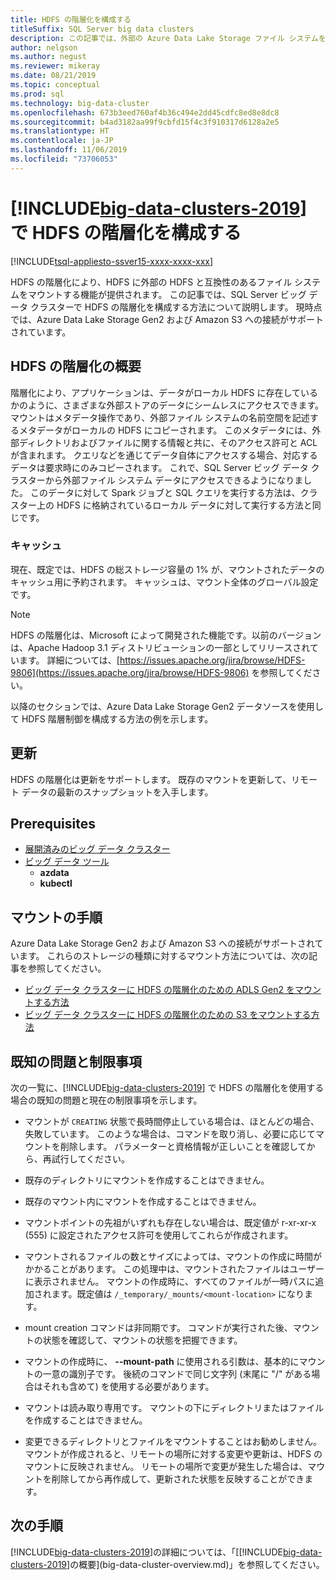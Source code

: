 ```yaml
---
title: HDFS の階層化を構成する
titleSuffix: SQL Server big data clusters
description: この記事では、外部の Azure Data Lake Storage ファイル システムを [!INCLUDE[big-data-clusters-2019](../includes/ssbigdataclusters-ver15.md)] 上の HDFS にマウントするように、HDFS の階層化を構成する方法について説明します。
author: nelgson
ms.author: negust
ms.reviewer: mikeray
ms.date: 08/21/2019
ms.topic: conceptual
ms.prod: sql
ms.technology: big-data-cluster
ms.openlocfilehash: 673b3eed760af4b36c494e2dd45cdfc8ed8e8dc8
ms.sourcegitcommit: b4ad3182aa99f9cbfd15f4c3f910317d6128a2e5
ms.translationtype: HT
ms.contentlocale: ja-JP
ms.lasthandoff: 11/06/2019
ms.locfileid: "73706053"
---
```

# <a name="configure-hdfs-tiering-on-includebig-data-clusters-2019includesssbigdataclusters-ss-novermd"></a>[!INCLUDE[big-data-clusters-2019](../includes/ssbigdataclusters-ss-nover.md)] で HDFS の階層化を構成する

[!INCLUDE[tsql-appliesto-ssver15-xxxx-xxxx-xxx](../includes/tsql-appliesto-ssver15-xxxx-xxxx-xxx.md)]

HDFS の階層化により、HDFS に外部の HDFS と互換性のあるファイル システムをマウントする機能が提供されます。 この記事では、SQL Server ビッグ データ クラスターで HDFS の階層化を構成する方法について説明します。 現時点では、Azure Data Lake Storage Gen2 および Amazon S3 への接続がサポートされています。 

## <a name="hdfs-tiering-overview"></a>HDFS の階層化の概要

階層化により、アプリケーションは、データがローカル HDFS に存在しているかのように、さまざまな外部ストアのデータにシームレスにアクセスできます。 マウントはメタデータ操作であり、外部ファイル システムの名前空間を記述するメタデータがローカルの HDFS にコピーされます。 このメタデータには、外部ディレクトリおよびファイルに関する情報と共に、そのアクセス許可と ACL が含まれます。 クエリなどを通じてデータ自体にアクセスする場合、対応するデータは要求時にのみコピーされます。 これで、SQL Server ビッグ データ クラスターから外部ファイル システム データにアクセスできるようになりました。 このデータに対して Spark ジョブと SQL クエリを実行する方法は、クラスター上の HDFS に格納されているローカル データに対して実行する方法と同じです。

### <a name="caching"></a>キャッシュ
現在、既定では、HDFS の総ストレージ容量の 1% が、マウントされたデータのキャッシュ用に予約されます。 キャッシュは、マウント全体のグローバル設定です。

> [!NOTE]
> HDFS の階層化は、Microsoft によって開発された機能です。以前のバージョンは、Apache Hadoop 3.1 ディストリビューションの一部としてリリースされています。 詳細については、[https://issues.apache.org/jira/browse/HDFS-9806](https://issues.apache.org/jira/browse/HDFS-9806) を参照してください。

以降のセクションでは、Azure Data Lake Storage Gen2 データソースを使用して HDFS 階層制御を構成する方法の例を示します。

## <a name="refresh"></a>更新

HDFS の階層化は更新をサポートします。 既存のマウントを更新して、リモート データの最新のスナップショットを入手します。

## <a name="prerequisites"></a>Prerequisites

- [展開済みのビッグ データ クラスター](deployment-guidance.md)
- [ビッグ データ ツール](deploy-big-data-tools.md)
  - **azdata**
  - **kubectl**

## <a name="mounting-instructions"></a>マウントの手順

Azure Data Lake Storage Gen2 および Amazon S3 への接続がサポートされています。 これらのストレージの種類に対するマウント方法については、次の記事を参照してください。

- [ビッグ データ クラスターに HDFS の階層化のための ADLS Gen2 をマウントする方法](hdfs-tiering-mount-adlsgen2.md)
- [ビッグ データ クラスターに HDFS の階層化のための S3 をマウントする方法](hdfs-tiering-mount-s3.md)

## <a id="issues"></a> 既知の問題と制限事項

次の一覧に、[!INCLUDE[big-data-clusters-2019](../includes/ssbigdataclusters-ss-nover.md)] で HDFS の階層化を使用する場合の既知の問題と現在の制限事項を示します。

- マウントが `CREATING` 状態で長時間停止している場合は、ほとんどの場合、失敗しています。 このような場合は、コマンドを取り消し、必要に応じてマウントを削除します。 パラメーターと資格情報が正しいことを確認してから、再試行してください。

- 既存のディレクトリにマウントを作成することはできません。

- 既存のマウント内にマウントを作成することはできません。

- マウントポイントの先祖がいずれも存在しない場合は、既定値が r-xr-xr-x (555) に設定されたアクセス許可を使用してこれらが作成されます。

- マウントされるファイルの数とサイズによっては、マウントの作成に時間がかかることがあります。 この処理中は、マウントされたファイルはユーザーに表示されません。 マウントの作成時に、すべてのファイルが一時パスに追加されます。既定値は `/_temporary/_mounts/<mount-location>` になります。

- mount creation コマンドは非同期です。 コマンドが実行された後、マウントの状態を確認して、マウントの状態を把握できます。

- マウントの作成時に、 **--mount-path** に使用される引数は、基本的にマウントの一意の識別子です。 後続のコマンドで同じ文字列 (末尾に "/" がある場合はそれも含めて) を使用する必要があります。

- マウントは読み取り専用です。 マウントの下にディレクトリまたはファイルを作成することはできません。

- 変更できるディレクトリとファイルをマウントすることはお勧めしません。 マウントが作成されると、リモートの場所に対する変更や更新は、HDFS のマウントに反映されません。 リモートの場所で変更が発生した場合は、マウントを削除してから再作成して、更新された状態を反映することができます。

## <a name="next-steps"></a>次の手順

[!INCLUDE[big-data-clusters-2019](../includes/ssbigdataclusters-ver15.md)]の詳細については、「[[!INCLUDE[big-data-clusters-2019](../includes/ssbigdataclusters-ver15.md)]の概要](big-data-cluster-overview.md)」を参照してください。
